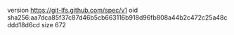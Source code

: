 version https://git-lfs.github.com/spec/v1
oid sha256:aa7dca85f37c87d46b5cb663116b918d96fb808a44b2c472c25a48cddd18d6cd
size 672
